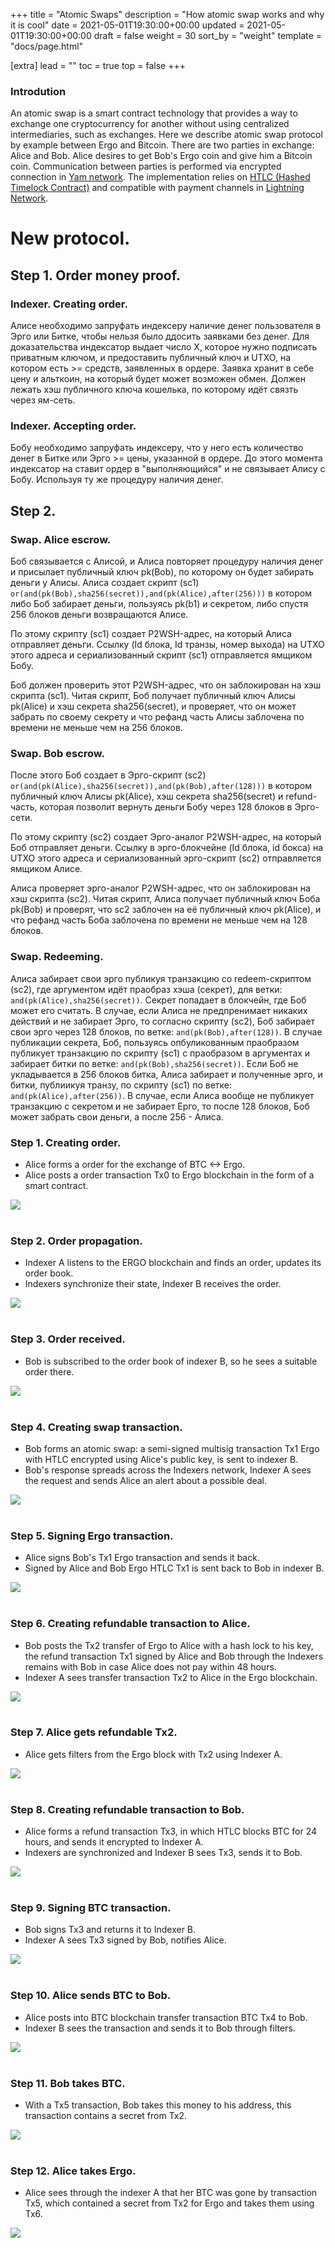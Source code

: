 +++
title = "Atomic Swaps"
description = "How atomic swap works and why it is cool"
date = 2021-05-01T19:30:00+00:00
updated = 2021-05-01T19:30:00+00:00
draft = false
weight = 30
sort_by = "weight"
template = "docs/page.html"

[extra]
lead = ""
toc = true
top = false
+++


### Introdution
An atomic swap is a smart contract technology that provides a way to exchange one cryptocurrency for another without using centralized intermediaries, such as exchanges. Here we describe atomic swap protocol by example between Ergo and Bitcoin.
There are two parties in exchange: Alice and Bob. Alice desires to get Bob's Ergo coin and give him a Bitcoin coin. Communication between parties is performed via encrypted connection in [Yam network](/docs/design/backend/#yam-network). The implementation relies on [HTLC (Hashed Timelock Contract)](https://www.investopedia.com/terms/h/hashed-timelock-contract.asp) and compatible with payment channels in [Lightning Network](https://lightning.network/lightning-network-paper.pdf).


# New protocol.

## Step 1. Order money proof.

### Indexer. Creating order. 
Алисе необходимо запруфать индексеру наличие денег пользователя в Эрго или Битке, чтобы нельзя было
ддосить заявками без денег.
Для доказательства индексатор выдает число Х, которое нужно подписать приватным ключом, и предоставить публичный ключ и UTXO, на котором есть >= средств, заявленных в ордере.
Заявка хранит в себе цену и альткоин, на который будет может возможен обмен.
Должен лежать хэш публичного ключа кошелька, по которому идёт связть через ям-сеть.

### Indexer. Accepting order.
Бобу необходимо запруфать индексеру, что у него есть количество денег в Битке или Эрго >= цены, указанной в ордере. До этого момента индексатор на ставит ордер в "выполняющийся" и не связывает Алису с Бобу. Используя ту же процедуру наличия денег.

## Step 2.

### Swap. Alice escrow.
Боб связывается с Алисой, и Алиса повторяет процедуру наличия денег и присылает публичный ключ pk(Bob), по которому он будет забирать деньги у Алисы. Алиса создает скрипт (sc1) `or(and(pk(Bob),sha256(secret)),and(pk(Alice),after(256)))` в котором либо Боб забирает деньги, пользуясь pk(b1) и секретом, либо спустя 256 блоков деньги возвращаются Алисе.

По этому скрипту (sc1) создает P2WSH-адрес, на который Алиса отправляет деньги. Ссылку (Id блока, Id транзы, номер выхода) на UTXO этого адреса и сериализованный скрипт (sc1) отправляется ямщиком Бобу.

Боб должен проверить этот P2WSH-адрес, что он заблокирован на хэш скрипта (sc1). Читая скрипт, Боб получает публичный ключ Алисы pk(Alice) и хэш секрета sha256(secret), и проверяет, что он может забрать по своему секрету и что рефанд часть Алисы заблочена по времени не меньше чем на 256 блоков.

### Swap. Bob escrow.

После этого Боб создает в Эрго-скрипт (sc2)
`or(and(pk(Alice),sha256(secret)),and(pk(Bob),after(128)))`
в котором публичный ключ Алисы pk(Alice), хэш секрета sha256(secret) и refund-часть, которая позволит вернуть деньги Бобу через 128 блоков в Эрго-сети.

По этому скрипту (sc2) создает Эрго-аналог P2WSH-адрес, на который Боб отправляет деньги. Ссылку в эрго-блокчейне (Id блока, id бокса) на UTXO этого адреса и сериализованный эрго-скрипт (sc2) отправляется ямщиком Алисе.

Алиса проверяет эрго-аналог P2WSH-адрес, что он заблокирован на хэш скрипта (sc2). Читая скрипт, Алиса получает публичный ключ Боба pk(Bob) и проверят, что sc2 заблочен на её публичный ключ pk(Alice), и что рефанд часть Боба заблочена по времени не меньше чем на 128 блоков.  

### Swap. Redeeming.

Алиса забирает свои эрго публикуя транзакцию со redeem-скриптом (sc2), где аргументом идёт праобраз хэша (секрет), для ветки: `and(pk(Alice),sha256(secret))`.
Секрет попадает в блокчейн, где Боб может его считать.
В случае, если Алиса не предпренимает никаких действий и не забирает Эрго, то согласно скрипту (sc2), Боб забирает свои эрго через 128 блоков, по ветке: `and(pk(Bob),after(128))`.
В случае публикации секрета, Боб, пользуясь опбуликованным праобразом публикует транзакцию по скрипту (sc1) с праобразом в аргументах и забирает битки по ветке: `and(pk(Bob),sha256(secret))`.
Если Боб не укладывается в 256 блоков битка, Алиса забирает и полученные эрго, и битки, публиикуя транзу, по скрипту (sc1) по ветке: `and(pk(Alice),after(256))`.
В случае, если Алиса вообще не публикует транзакцию с секретом и не забирает Ерго, то после 128 блоков, Боб может забрать свои деньги, а после 256 - Алиса.



### Step 1. Creating order.
- Alice forms a order for the exchange of BTC <-> Ergo.
- Alice posts a order transaction Tx0 to Ergo blockchain in the form of a smart contract.
<div class="col-lg-16">
  <img style="max-height:100%; max-width:100%;" class="atomicstep" src="/docs/atomic/step1.png">
</div>
&nbsp;

### Step 2. Order propagation.
- Indexer A listens to the ERGO blockchain and finds an order, updates its order book.
- Indexers synchronize their state, Indexer B receives the order.
<div class="col-lg-16">
  <img style="max-height:100%; max-width:100%;" class="atomicstep" src="/docs/atomic/step2.png">
</div>
&nbsp;

### Step 3. Order received.
- Bob is subscribed to the order book of indexer B, so he sees a suitable order there.
<div class="col-lg-16">
  <img style="max-height:100%; max-width:100%;" class="atomicstep" src="/docs/atomic/step3.png">
</div>
&nbsp;

### Step 4. Creating swap transaction.

- Bob forms an atomic swap: a semi-signed multisig transaction Tx1 Ergo with HTLC encrypted using Alice's public key, is sent to indexer B.
- Bob's response spreads across the Indexers network, Indexer A sees the request and sends Alice an alert about a possible deal.
<div class="col-lg-16">
  <img style="max-height:100%; max-width:100%;" class="atomicstep" src="/docs/atomic/step4.png">
</div>
&nbsp;

### Step 5. Signing Ergo transaction.
- Alice signs Bob's Tx1 Ergo transaction and sends it back.
- Signed by Alice and Bob Ergo HTLC Tx1 is sent back to Bob in indexer B.
<div class="col-lg-16">
  <img style="max-height:100%; max-width:100%;" class="atomicstep" src="/docs/atomic/step5.png">
</div>
&nbsp;

### Step 6. Creating refundable transaction to Alice.
- Bob posts the Tx2 transfer of Ergo to Alice with a hash lock to his key, the refund transaction Tx1 signed by Alice and Bob through the Indexers remains with Bob in case Alice does not pay within 48 hours.
- Indexer A sees transfer transaction Tx2 to Alice in the Ergo blockchain.
<div class="col-lg-16">
  <img style="max-height:100%; max-width:100%;" class="atomicstep" src="/docs/atomic/step6.png">
</div>
&nbsp;

### Step 7. Alice gets refundable Tx2.
- Alice gets filters from the Ergo block with Tx2 using Indexer A.
<div class="col-lg-16">
  <img style="max-height:100%; max-width:100%;" class="atomicstep" src="/docs/atomic/step7.png">
</div>
&nbsp;

### Step 8. Creating refundable transaction to Bob.
- Alice forms a refund transaction Tx3, in which HTLC blocks BTC for 24 hours, and sends it encrypted to Indexer A.
- Indexers are synchronized and Indexer B sees Tx3, sends it to Bob.
<div class="col-lg-16">
  <img style="max-height:100%; max-width:100%;" class="atomicstep" src="/docs/atomic/step8.png">
</div>
&nbsp;

### Step 9. Signing BTC transaction.
- Bob signs Tx3 and returns it to Indexer B.
- Indexer A sees Tx3 signed by Bob, notifies Alice.
<div class="col-lg-16">
  <img style="max-height:100%; max-width:100%;" class="atomicstep" src="/docs/atomic/step9.png">
</div>
&nbsp;

### Step 10. Alice sends BTC to Bob.
- Alice posts into BTC blockchain transfer transaction BTC Tx4 to Bob.
- Indexer B sees the transaction and sends it to Bob through filters.
<div class="col-lg-16">
  <img style="max-height:100%; max-width:100%;" class="atomicstep" src="/docs/atomic/step10.png">
</div>
&nbsp;

### Step 11. Bob takes BTC.
- With a Tx5 transaction, Bob takes this money to his address, this transaction contains a secret from Tx2.
<div class="col-lg-16">
  <img style="max-height:100%; max-width:100%;" class="atomicstep" src="/docs/atomic/step11.png">
</div>
&nbsp;

### Step 12. Alice takes Ergo.
- Alice sees through the indexer A that her BTC was gone by transaction Tx5, which contained a secret from Tx2 for Ergo and takes them using Tx6.
<div class="col-lg-16">
  <img style="max-height:100%; max-width:100%;" class="atomicstep" src="/docs/atomic/step12.png">
</div>
&nbsp;
